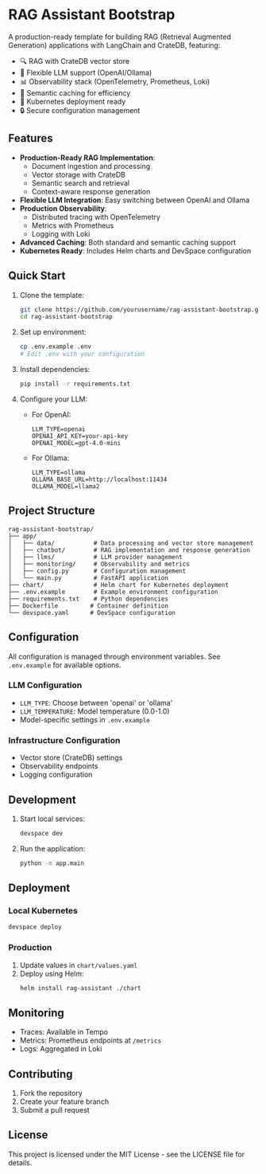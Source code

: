 # RAG Assistant Bootstrap

A production-ready template for building RAG (Retrieval Augmented Generation) applications with LangChain and CrateDB, featuring:

- 🔍 RAG with CrateDB vector store
- 🤖 Flexible LLM support (OpenAI/Ollama)
- 📊 Observability stack (OpenTelemetry, Prometheus, Loki)
- 💾 Semantic caching for efficiency
- 🚀 Kubernetes deployment ready
- 🔒 Secure configuration management

## Features

- **Production-Ready RAG Implementation**:
  - Document ingestion and processing
  - Vector storage with CrateDB
  - Semantic search and retrieval
  - Context-aware response generation
- **Flexible LLM Integration**: Easy switching between OpenAI and Ollama
- **Production Observability**:
  - Distributed tracing with OpenTelemetry
  - Metrics with Prometheus
  - Logging with Loki
- **Advanced Caching**: Both standard and semantic caching support
- **Kubernetes Ready**: Includes Helm charts and DevSpace configuration

## Quick Start

1. Clone the template:
   ```bash
   git clone https://github.com/yourusername/rag-assistant-bootstrap.git
   cd rag-assistant-bootstrap
   ```

2. Set up environment:
   ```bash
   cp .env.example .env
   # Edit .env with your configuration
   ```

3. Install dependencies:
   ```bash
   pip install -r requirements.txt
   ```

4. Configure your LLM:
   - For OpenAI:
     ```
     LLM_TYPE=openai
     OPENAI_API_KEY=your-api-key
     OPENAI_MODEL=gpt-4.0-mini
     ```
   - For Ollama:
     ```
     LLM_TYPE=ollama
     OLLAMA_BASE_URL=http://localhost:11434
     OLLAMA_MODEL=llama2
     ```

## Project Structure

```
rag-assistant-bootstrap/
├── app/
│   ├── data/           # Data processing and vector store management
│   ├── chatbot/        # RAG implementation and response generation
│   ├── llms/           # LLM provider management
│   ├── monitoring/     # Observability and metrics
│   ├── config.py       # Configuration management
│   └── main.py         # FastAPI application
├── chart/              # Helm chart for Kubernetes deployment
├── .env.example        # Example environment configuration
├── requirements.txt    # Python dependencies
├── Dockerfile         # Container definition
└── devspace.yaml      # DevSpace configuration
```

## Configuration

All configuration is managed through environment variables. See `.env.example` for available options.

### LLM Configuration
- `LLM_TYPE`: Choose between 'openai' or 'ollama'
- `LLM_TEMPERATURE`: Model temperature (0.0-1.0)
- Model-specific settings in `.env.example`

### Infrastructure Configuration
- Vector store (CrateDB) settings
- Observability endpoints
- Logging configuration

## Development

1. Start local services:
   ```bash
   devspace dev
   ```

2. Run the application:
   ```bash
   python -m app.main
   ```

## Deployment

### Local Kubernetes
```bash
devspace deploy
```

### Production
1. Update values in `chart/values.yaml`
2. Deploy using Helm:
   ```bash
   helm install rag-assistant ./chart
   ```

## Monitoring

- Traces: Available in Tempo
- Metrics: Prometheus endpoints at `/metrics`
- Logs: Aggregated in Loki

## Contributing

1. Fork the repository
2. Create your feature branch
3. Submit a pull request

## License

This project is licensed under the MIT License - see the LICENSE file for details.